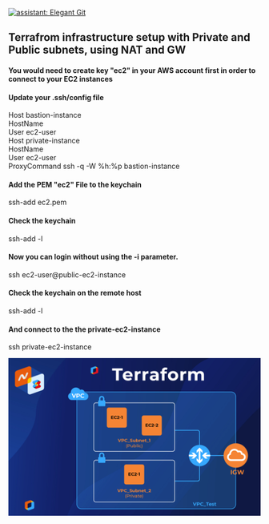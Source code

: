 [![assistant: Elegant Git](https://img.shields.io/badge/assistant-Elegant%20Git-000000.svg)](https://github.com/bees-hive/elegant-git)

## Terrafrom infrastructure setup with Private and Public subnets, using NAT and GW

#### You would need to create key "ec2" in your AWS account first in order to connect to your EC2 instances
#### Update your .ssh/config file
Host bastion-instance \
HostName <Bastion Public IP> \
User ec2-user \
Host private-instance \
   HostName <Private IP> \
   User ec2-user \
   ProxyCommand ssh -q -W %h:%p bastion-instance
#### Add the PEM "ec2" File to the keychain
  ssh-add ec2.pem
#### Check the keychain
  ssh-add -l
#### Now you can login without using the -i parameter.
  ssh ec2-user@public-ec2-instance
#### Check the keychain on the remote host
  ssh-add -l
#### And connect to the the private-ec2-instance
  ssh private-ec2-instance

![Jenkins](VPC.png)